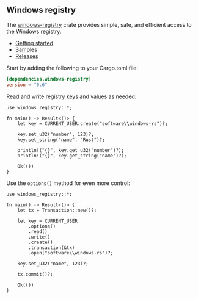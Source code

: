 ## Windows registry

The [windows-registry](https://crates.io/crates/windows-registry) crate provides simple, safe, and efficient access to the Windows registry.

* [Getting started](https://kennykerr.ca/rust-getting-started/)
* [Samples](https://github.com/microsoft/windows-rs/tree/master/crates/samples)
* [Releases](https://github.com/microsoft/windows-rs/releases)

Start by adding the following to your Cargo.toml file:

```toml
[dependencies.windows-registry]
version = "0.6"
```

Read and write registry keys and values as needed:

```rust,no_run
use windows_registry::*;

fn main() -> Result<()> {
    let key = CURRENT_USER.create("software\\windows-rs")?;

    key.set_u32("number", 123)?;
    key.set_string("name", "Rust")?;

    println!("{}", key.get_u32("number")?);
    println!("{}", key.get_string("name")?);

    Ok(())
}
```

Use the `options()` method for even more control:

```rust,no_run
use windows_registry::*;

fn main() -> Result<()> {
    let tx = Transaction::new()?;

    let key = CURRENT_USER
        .options()
        .read()
        .write()
        .create()
        .transaction(&tx)
        .open("software\\windows-rs")?;

    key.set_u32("name", 123)?;

    tx.commit()?;

    Ok(())
}
```